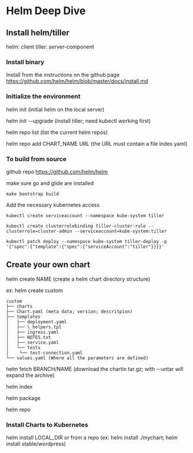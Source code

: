# Helm Deep Dive

## Install helm/tiller

helm: client
tiller: server-component

### Install binary

Install from the instructions on the github page
<https://github.com/helm/helm/blob/master/docs/install.md>

### Initialize the environment

helm init (initial helm on the local server)

helm init --upgrade (install tiller; need kubectl working first)

helm repo list (list the current helm repos)

helm repo add CHART_NAME URL (the URL must contain a file index.yaml)

### To build from source

github repo <https://github.com/helm/helm>

make sure go and glide are installed

`make bootstrap build`

Add the necessary kubernetes access

`kubectl create serviceaccount --namespace kube-system tiller`

`kubectl create clusterrolebinding tiller-cluster-rule --clusterrole=cluster-admin --serviceaccount=kube-system:tiller`

`kubectl patch deploy --namespace kube-system tiller-deploy -p '{"spec":{"template":{"spec":{"serviceAccount":"tiller"}}}}'`

## Create your own chart

helm create NAME (create a helm chart directory structure)

ex: helm create custom

```tree
custom
├── charts
├── Chart.yaml (meta data; version; descritpion)
├── templates
│   ├── deployment.yaml
│   ├── \_helpers.tpl
│   ├── ingress.yaml
│   ├── NOTES.txt
│   ├── service.yaml
│   └── tests
│    └── test-connection.yaml
└── values.yaml (Where all the parameters are defined)
```

helm fetch BRANCH/NAME (download the chartin tar.gz; with --untar will expand the archive)

helm index

helm package

helm repo

### Install Charts to Kubernetes

helm install LOCAL_DIR or from a repo (ex: helm install ./mychart; helm install stable/wordpress)
